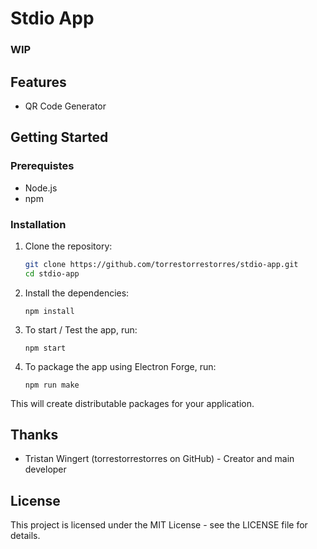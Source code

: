# Stdio App 
### WIP

## Features



- QR Code Generator

## Getting Started

### Prerequistes

- Node.js
- npm

### Installation 

1. Clone the repository:
    ```sh 
    git clone https://github.com/torrestorrestorres/stdio-app.git
    cd stdio-app
    ```
2. Install the dependencies:
    ```    
    npm install
    ```
3. To start / Test the app, run:
    ```
    npm start
    ```
4. To package the app using Electron Forge, run:
    ```
    npm run make
    ```
This will create distributable packages for your application.



## Thanks
- Tristan Wingert (torrestorrestorres on GitHub) - Creator and main developer

## License
This project is licensed under the MIT License - see the LICENSE file for details.

